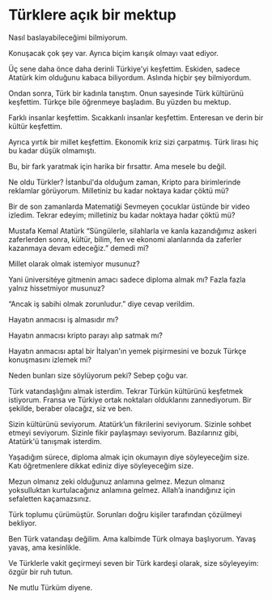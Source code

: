 # Türklere açık bir mektup

Nasıl baslayabileceğimi bilmiyorum.

Konuşacak çok şey var. Ayrıca biçim karışık olmayı vaat ediyor.

Üç sene daha önce daha derinli Türkiye'yi keşfettim. Eskiden, sadece Atatürk kim olduğunu kabaca biliyordum. Aslında hiçbir şey bilmiyordum.

Ondan sonra, Türk bir kadınla tanıştım. Onun sayesinde Türk kültürünü keşfettim. Türkçe bile öğrenmeye başladım. Bu yüzden bu mektup.

Farklı insanlar keşfettim. Sıcakkanlı insanlar keşfettim. Enteresan ve derin bir kültür keşfettim.

Ayrıca yırtık bir millet keşfettim. Ekonomik kriz sizi çarpatmış. Türk lirası hiç bu kadar düşük olmamıştı.

Bu, bir fark yaratmak için harika bir fırsattır. Ama mesele bu değil.

Ne oldu Türkler? İstanbul'da olduğum zaman, Kripto para birimlerinde reklamlar görüyorum. Milletiniz bu kadar noktaya kadar çöktü mü?

Bir de son zamanlarda Matematiği Sevmeyen çocuklar üstünde bir video izledim. Tekrar edeyim; milletiniz bu kadar noktaya hadar çöktü mü?

Mustafa Kemal Atatürk “Süngülerle, silahlarla ve kanla kazandığımız askeri zaferlerden sonra, kültür, bilim, fen ve ekonomi alanlarında da zaferler kazanmaya devam edeceğiz.” demedi mi?

Millet olarak olmak istemiyor musunuz?

Yani üniversitéye gitmenin amacı sadece diploma almak mı? Fazla fazla yalnız hissetmiyor musunuz?

“Ancak iş sabihi olmak zorunludur.” diye cevap verildim.

Hayatın anmacısı iş almasıdır mı?

Hayatın anmacısı kripto parayı alıp satmak mı?

Hayatın anmacısı aptal bir İtalyan'ın yemek pişirmesini ve bozuk Türkçe konuşmasını izlemek mi?

Neden bunları size söylüyorum peki? Sebep çoğu var.

Türk vatandaşlığını almak isterdim. Tekrar Türkün kültürünü keşfetmek istiyorum. Fransa ve Türkiye ortak noktaları olduklarını zannediyorum. Bir şekilde, beraber olacağız, siz ve ben.

Sizin kültürünü seviyorum. Atatürk’un fikrilerini seviyorum. Sizinle sohbet etmeyi seviyorum. Sizinle fikir paylaşmayı seviyorum. Bazılarınız gibi, Atatürk'ü tanışmak isterdim.

Yaşadığım sürece, diploma almak için okumayın diye söyleyeceğim size. Katı öğretmenlere dikkat ediniz diye söyleyeceğim size.

Mezun olmanız zeki olduğunuz anlamına gelmez. Mezun olmanız yoksulluktan kurtulacağınız anlamına gelmez. Allah’a inandığınız için sefaletten kaçamazsınız.

Türk toplumu çürümüştür. Sorunları doğru kişiler tarafından çözülmeyi bekliyor.

Ben Türk vatandaşı değilim. Ama kalbimde Türk olmaya başlıyorum. Yavaş yavaş, ama kesinlikle.

Ve Türklerle vakit geçirmeyi seven bir Türk kardeşi olarak, size söyleyeyim: özgür bir ruh tutun.

Ne mutlu Türküm diyene.
